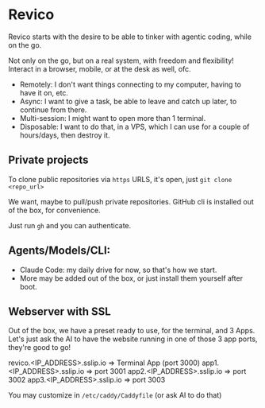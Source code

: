 # Revico

Revico starts with the desire to be able to tinker with agentic coding, while on the go.

Not only on the go, but on a real system, with freedom and flexibility!
Interact in a browser, mobile, or at the desk as well, ofc.

- Remotely: I don't want things connecting to my computer, having to have it on, etc.
- Async: I want to give a task, be able to leave and catch up later, to continue from there.
- Multi-session: I might want to open more than 1 terminal.
- Disposable: I want to do that, in a VPS, which I can use for a couple of hours/days, then destroy it.

## Private projects

To clone public repositories via `https` URLS, it's open, just `git clone <repo_url>`

We want, maybe to pull/push private repositories.
GitHub cli is installed out of the box, for convenience.

Just run `gh` and you can authenticate.

## Agents/Models/CLI:

- Claude Code: my daily drive for now, so that's how we start.
- More may be added out of the box, or just install them yourself after boot.

## Webserver with SSL

Out of the box, we have a preset ready to use, for the terminal, and 3 Apps.
Let's just ask the AI to have the website running in one of those 3 app ports, they're good to go!

revico.<IP_ADDRESS>.sslip.io => Terminal App (port 3000)
app1.<IP_ADDRESS>.sslip.io => port 3001 
app2.<IP_ADDRESS>.sslip.io => port 3002
app3.<IP_ADDRESS>.sslip.io => port 3003

You may customize in `/etc/caddy/Caddyfile` (or ask AI to do that)

